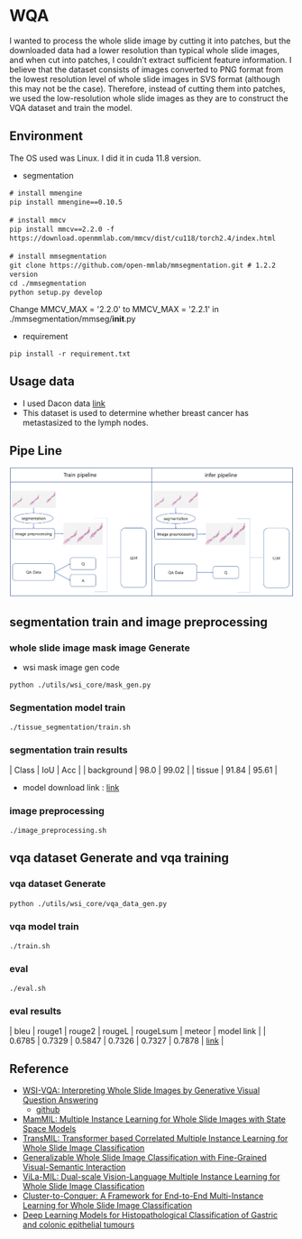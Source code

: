 
# WQA
I wanted to process the whole slide image by cutting it into patches, but the downloaded data had a lower resolution than typical whole slide images, and when cut into patches, I couldn’t extract sufficient feature information.
I believe that the dataset consists of images converted to PNG format from the lowest resolution level of whole slide images in SVS format (although this may not be the case). Therefore, instead of cutting them into patches, 
we used the low-resolution whole slide images as they are to construct the VQA dataset and train the model.

## Environment
The OS used was Linux.
I did it in cuda 11.8 version.

- segmentation
```
# install mmengine
pip install mmengine==0.10.5

# install mmcv
pip install mmcv==2.2.0 -f https://download.openmmlab.com/mmcv/dist/cu118/torch2.4/index.html

# install mmsegmentation
git clone https://github.com/open-mmlab/mmsegmentation.git # 1.2.2 version
cd ./mmsegmentation
python setup.py develop
```
Change MMCV_MAX = '2.2.0' to MMCV_MAX = '2.2.1' in ./mmsegmentation/mmseg/__init__.py

- requirement
```
pip install -r requirement.txt
```

## Usage data
- I used Dacon data [link](https://dacon.io/competitions/official/236011/overview/description)
- This dataset is used to determine whether breast cancer has metastasized to the lymph nodes.

## Pipe Line
![image1](./img/pipeline.png)

## segmentation train and image preprocessing
### whole slide image mask image Generate
- wsi mask image gen code
```
python ./utils/wsi_core/mask_gen.py
```

### Segmentation model train
```
./tissue_segmentation/train.sh
```
### segmentation train results
| Class | IoU | Acc |
| background | 98.0 | 99.02 |
| tissue | 91.84 | 95.61 |

- model download link : [link]()

### image preprocessing
```
./image_preprocessing.sh
```

## vqa dataset Generate and vqa training
### vqa dataset Generate
```
python ./utils/wsi_core/vqa_data_gen.py
```

### vqa model train
```
./train.sh
```

### eval
```
./eval.sh
```

### eval results
| bleu | rouge1 | rouge2 | rougeL | rougeLsum | meteor | model link |
| 0.6785 | 0.7329 | 0.5847 | 0.7326 | 0.7327 | 0.7878 | [link]() |

## Reference
- [WSI-VQA: Interpreting Whole Slide Images by Generative Visual Question Answering](https://arxiv.org/abs/2407.05603)
  - [github](https://github.com/cpystan/WSI-VQA/tree/master?tab=readme-ov-file)
- [MamMIL: Multiple Instance Learning for Whole Slide Images with State Space Models](https://arxiv.org/pdf/2403.05160)
- [TransMIL: Transformer based Correlated Multiple Instance Learning for Whole Slide Image Classification](https://arxiv.org/abs/2106.00908)
- [Generalizable Whole Slide Image Classification with Fine-Grained Visual-Semantic Interaction](https://openaccess.thecvf.com/content/CVPR2024/papers/Li_Generalizable_Whole_Slide_Image_Classification_with_Fine-Grained_Visual-Semantic_Interaction_CVPR_2024_paper.pdf)
- [ViLa-MIL: Dual-scale Vision-Language Multiple Instance Learning for Whole Slide Image Classification](https://openaccess.thecvf.com/content/CVPR2024/papers/Shi_ViLa-MIL_Dual-scale_Vision-Language_Multiple_Instance_Learning_for_Whole_Slide_Image_CVPR_2024_paper.pdf)
- [Cluster-to-Conquer: A Framework for End-to-End Multi-Instance Learning for Whole Slide Image Classification](https://arxiv.org/pdf/2103.10626)
- [Deep Learning Models for Histopathological Classification of Gastric and colonic epithelial tumours](https://www.nature.com/articles/s41598-020-58467-9)

